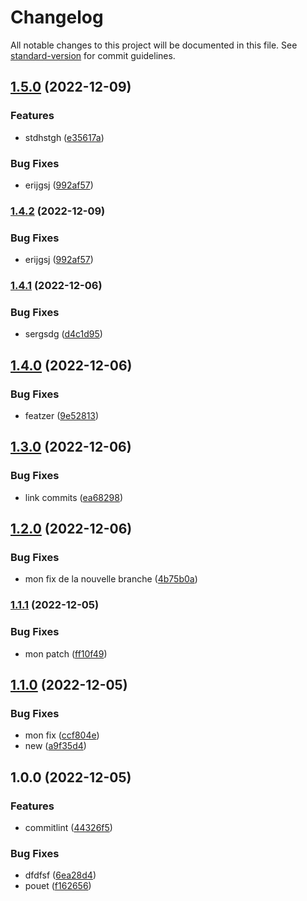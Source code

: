 # Changelog

All notable changes to this project will be documented in this file. See [standard-version](https://github.com/conventional-changelog/standard-version) for commit guidelines.

## [1.5.0](https://github.com/SleepFast/tadam/compare/v1.4.1...v1.5.0) (2022-12-09)


### Features

* stdhstgh ([e35617a](https://github.com/SleepFast/tadam/commit/e35617ab8d909ef5f57211367870fec77a407ffb))


### Bug Fixes

* erijgsj ([992af57](https://github.com/SleepFast/tadam/commit/992af575ee71adec00d16da5e74040caf2567dbc))

### [1.4.2](https://github.com/SleepFast/tadam/compare/v1.4.1...v1.4.2) (2022-12-09)


### Bug Fixes

* erijgsj ([992af57](https://github.com/SleepFast/tadam/commit/992af575ee71adec00d16da5e74040caf2567dbc))

### [1.4.1](https://github.com/SleepFast/tadam/compare/v1.4.0...v1.4.1) (2022-12-06)


### Bug Fixes

* sergsdg ([d4c1d95](https://github.com/SleepFast/tadam/commit/d4c1d952234cbbbfd9a6aef5a49995d22f69ba1c))

## [1.4.0](https://github.com/SleepFast/tadam/compare/v1.3.0...v1.4.0) (2022-12-06)


### Bug Fixes

* featzer ([9e52813](https://github.com/SleepFast/tadam/commit/9e528135de8d493deb16e7814cd277b80c243ee3))

## [1.3.0](https://github.com/SleepFast/tadam/compare/v1.2.0...v1.3.0) (2022-12-06)


### Bug Fixes

* link commits ([ea68298](https://github.com/SleepFast/tadam/commit/ea6829885c2c07d2802b29390b679303e4728ec6))

## [1.2.0](https://github.com/mokkapps/changelog-generator-demo/compare/v1.1.1...v1.2.0) (2022-12-06)


### Bug Fixes

* mon fix de la nouvelle branche ([4b75b0a](https://github.com/mokkapps/changelog-generator-demo/commits/4b75b0a02125ba1dae48bbe2f7f5ff6bf534576e))

### [1.1.1](https://github.com/mokkapps/changelog-generator-demo/compare/v1.1.0...v1.1.1) (2022-12-05)


### Bug Fixes

* mon patch ([ff10f49](https://github.com/mokkapps/changelog-generator-demo/commits/ff10f4924287c6085db1417e57dd83f24e322479))

## [1.1.0](https://github.com/mokkapps/changelog-generator-demo/compare/v1.0.0...v1.1.0) (2022-12-05)


### Bug Fixes

* mon fix ([ccf804e](https://github.com/mokkapps/changelog-generator-demo/commits/ccf804e06d422027062c3c68edf9cce67b567ad8))
* new ([a9f35d4](https://github.com/mokkapps/changelog-generator-demo/commits/a9f35d44cf3cf452e933b7450dac58ab3277d61f))

## 1.0.0 (2022-12-05)


### Features

* commitlint ([44326f5](https://github.com/mokkapps/changelog-generator-demo/commits/44326f555c92c04666c1b61c3e2dd178f98c4b41))


### Bug Fixes

* dfdfsf ([6ea28d4](https://github.com/mokkapps/changelog-generator-demo/commits/6ea28d4de4c54ac2721933fe1e9963c656fba7d8))
* pouet ([f162656](https://github.com/mokkapps/changelog-generator-demo/commits/f1626561b33c7e8cc65cd53d32237e7059d47463))
